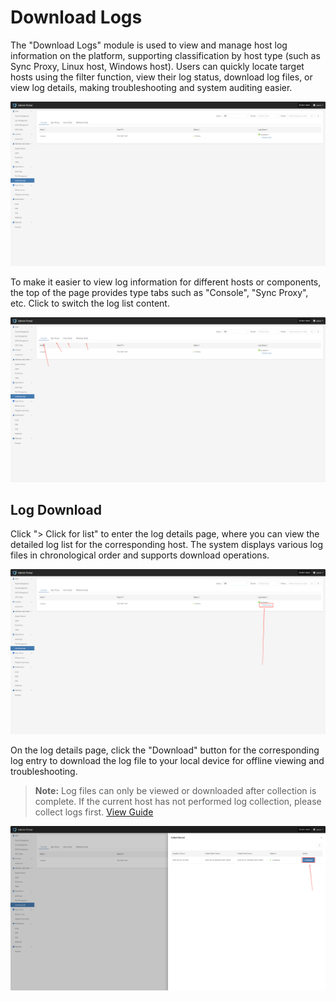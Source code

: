 # **Download Logs**

The "Download Logs" module is used to view and manage host log information on the platform, supporting classification by host type (such as Sync Proxy, Linux host, Windows host). Users can quickly locate target hosts using the filter function, view their log status, download log files, or view log details, making troubleshooting and system auditing easier.

![](./images/logmanagement-1.png)

To make it easier to view log information for different hosts or components, the top of the page provides type tabs such as "Console", "Sync Proxy", etc. Click to switch the log list content.

![](./images/logmanagement-2.png)

## **Log Download**

Click "> Click for list" to enter the log details page, where you can view the detailed log list for the corresponding host. The system displays various log files in chronological order and supports download operations.

![](./images/logmanagement-logdownload-1.png)

On the log details page, click the "Download" button for the corresponding log entry to download the log file to your local device for offline viewing and troubleshooting.

> **Note:** Log files can only be viewed or downloaded after collection is complete. If the current host has not performed log collection, please collect logs first. [View Guide](../../dr/operations/download-logs.html#collection-example-console)

![](./images/logmanagement-logdownload-2.png)
